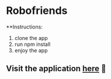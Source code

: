 # Robofriends

**Instructions:
1.  clone the app
2.  run npm install
3.  enjoy the app

## Visit the application [here](https://batistadev1113.github.io/robofriends/) 🚀
